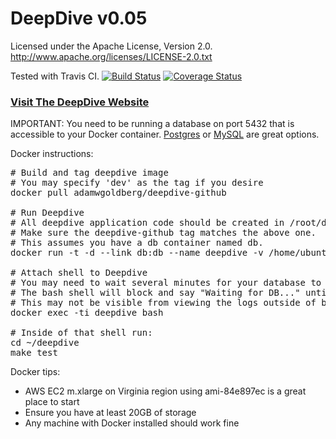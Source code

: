 # DeepDive v0.05

Licensed under the Apache License, Version 2.0. http://www.apache.org/licenses/LICENSE-2.0.txt

Tested with Travis CI.
[![Build Status](https://travis-ci.org/HazyResearch/deepdive.svg?branch=develop)](https://travis-ci.org/HazyResearch/deepdive)
[![Coverage Status](https://coveralls.io/repos/HazyResearch/deepdive/badge.svg?branch=develop)](https://coveralls.io/r/HazyResearch/deepdive?branch=develop)

### [Visit The DeepDive Website](http://deepdive.stanford.edu)

IMPORTANT: You need to be running a database on port 5432 that is accessible to your Docker container. [Postgres](https://registry.hub.docker.com/_/postgres/) or [MySQL](https://registry.hub.docker.com/_/mysql/)
are great options. 

Docker instructions:
<pre>
# Build and tag deepdive image
# You may specify 'dev' as the tag if you desire
docker pull adamwgoldberg/deepdive-github

# Run Deepdive
# All deepdive application code should be created in /root/deepdive/app
# Make sure the deepdive-github tag matches the above one.
# This assumes you have a db container named db. 
docker run -t -d --link db:db --name deepdive -v /home/ubuntu/deepdive/app:/root/deepdive/app adamwgoldberg/deepdive-github bash

# Attach shell to Deepdive
# You may need to wait several minutes for your database to initialize.
# The bash shell will block and say "Waiting for DB..." until it finishes.
# This may not be visible from viewing the logs outside of bash.
docker exec -ti deepdive bash

# Inside of that shell run:
cd ~/deepdive
make test
</pre>

Docker tips:
* AWS EC2 m.xlarge on Virginia region using ami-84e897ec is a great place to start
* Ensure you have at least 20GB of storage
* Any machine with Docker installed should work fine
